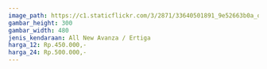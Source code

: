```yaml
---
image_path: https://c1.staticflickr.com/3/2871/33640501891_9e52663b0a_o.png
gambar_height: 300
gambar_width: 480
jenis_kendaraan: All New Avanza / Ertiga
harga_12: Rp.450.000,-
harga_24: Rp.500.000,-
---
```

